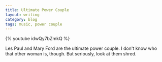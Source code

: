```yaml
---
title: Ultimate Power Couple
layout: writing
category: blog
tags: music, power couple
---
```


{% youtube idwQy7bZmkQ %}

Les Paul and Mary Ford are the ultimate power couple.
I don't know who that other woman is, though.
But seriously, look at them shred.
